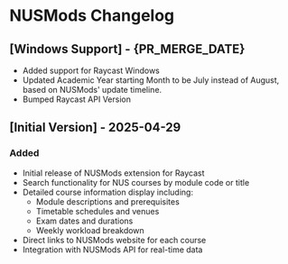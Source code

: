 # NUSMods Changelog

## [Windows Support] - {PR_MERGE_DATE}

- Added support for Raycast Windows
- Updated Academic Year starting Month to be July instead of August, based on NUSMods' update timeline.
- Bumped Raycast API Version

## [Initial Version] - 2025-04-29

### Added

- Initial release of NUSMods extension for Raycast
- Search functionality for NUS courses by module code or title
- Detailed course information display including:
  - Module descriptions and prerequisites
  - Timetable schedules and venues
  - Exam dates and durations
  - Weekly workload breakdown
- Direct links to NUSMods website for each course
- Integration with NUSMods API for real-time data
